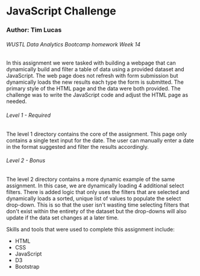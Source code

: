 <h1>JavaScript Challenge</h1>
<h3>Author: Tim Lucas</h3>
<h6>WUSTL Data Analytics Bootcamp homework Week 14</h6>

<p>In this assignment we were tasked with building a webpage that can dynamically build and filter a table of data using a provided dataset and JavaScript. The web page does not refresh with form submission but dynamically loads the new results each type the form is submitted. The primary style of the HTML page and the data were both provided. The challenge was to write the JavaScript code and adjust the HTML page as needed.</p>

<h6>Level 1 - Required</h6>
<p>The level 1 directory contains the core of the assignment. This page only contains a single text input for the date. The user can manually enter a date in the format suggested and filter the results accordingly.</p>

<h6>Level 2 - Bonus</h6>
<p>The level 2 directory contains a more dynamic example of the same assignment. In this case, we are dynamically loading 4 additional select filters. There is added logic that only uses the filters that are selected and dynamically loads a sorted, unique list of values to populate the select drop-down. This is so that the user isn't wasting time selecting filters that don't exist within the entirety of the dataset but the drop-downs will also update if the data set changes at a later time.</p>

<p>Skills and tools that were used to complete this assignment include:</p>
<ul>
<li>HTML</li>
<li>CSS</li>
<li>JavaScript</li>
<li>D3</li>
<li>Bootstrap<ul>
</ul>